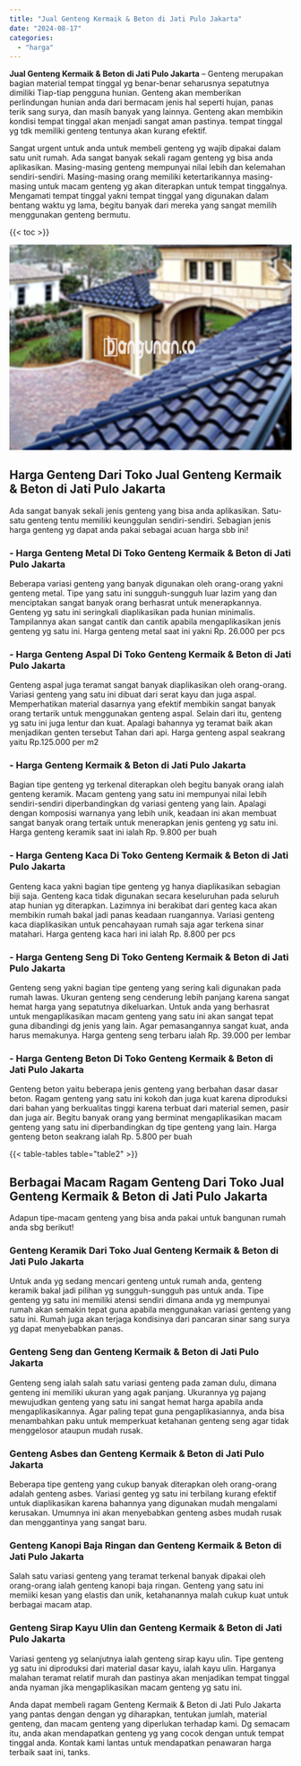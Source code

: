 ```yaml
---
title: "Jual Genteng Kermaik & Beton di Jati Pulo Jakarta"
date: "2024-08-17"
categories: 
  - "harga"
---
```


**Jual Genteng Kermaik & Beton di Jati Pulo Jakarta** – Genteng merupakan bagian material tempat tinggal yg benar-benar seharusnya sepatutnya dimiliki Tiap-tiap pengguna hunian. Genteng akan memberikan perlindungan hunian anda dari bermacam jenis hal seperti hujan, panas terik sang surya, dan masih banyak yang lainnya. Genteng akan membikin kondisi tempat tinggal akan menjadi sangat aman pastinya. tempat tinggal yg tdk memiliki genteng tentunya akan kurang efektif.

Sangat urgent untuk anda untuk membeli genteng yg wajib dipakai dalam satu unit rumah. Ada sangat banyak sekali ragam genteng yg bisa anda aplikasikan. Masing-masing genteng mempunyai nilai lebih dan kelemahan sendiri-sendiri. Masing-masing orang memiliki ketertarikannya masing-masing untuk macam genteng yg akan diterapkan untuk tempat tinggalnya. Mengamati tempat tinggal yakni tempat tinggal yang digunakan dalam bentang waktu yg lama, begitu banyak dari mereka yang sangat memilih menggunakan genteng bermutu.

{{< toc >}}

![Jual Genteng Kermaik & Beton di Jati Pulo Jakarta](/images/genteng-minimalis-murah21.png)

## Harga Genteng Dari Toko Jual Genteng Kermaik & Beton di Jati Pulo Jakarta

Ada sangat banyak sekali jenis genteng yang bisa anda aplikasikan. Satu-satu genteng tentu memiliki keunggulan sendiri-sendiri. Sebagian jenis harga genteng yg dapat anda pakai sebagai acuan harga sbb ini!

### \- Harga Genteng Metal Di Toko Genteng Kermaik & Beton di Jati Pulo Jakarta

Beberapa variasi genteng yang banyak digunakan oleh orang-orang yakni genteng metal. Tipe yang satu ini sungguh-sungguh luar lazim yang dan menciptakan sangat banyak orang berhasrat untuk menerapkannya. Genteng yg satu ini seringkali diaplikasikan pada hunian minimalis. Tampilannya akan sangat cantik dan cantik apabila mengaplikasikan jenis genteng yg satu ini. Harga genteng metal saat ini yakni Rp. 26.000 per pcs

### \- Harga Genteng Aspal Di Toko Genteng Kermaik & Beton di Jati Pulo Jakarta

Genteng aspal juga teramat sangat banyak diaplikasikan oleh orang-orang. Variasi genteng yang satu ini dibuat dari serat kayu dan juga aspal. Memperhatikan material dasarnya yang efektif membikin sangat banyak orang tertarik untuk menggunakan genteng aspal. Selain dari itu, genteng yg satu ini juga lentur dan kuat. Apalagi bahannya yg teramat baik akan menjadikan genten tersebut Tahan dari api. Harga genteng aspal seakrang yaitu Rp.125.000 per m2

### \- Harga Genteng Kermaik & Beton di Jati Pulo Jakarta

Bagian tipe genteng yg terkenal diterapkan oleh begitu banyak orang ialah genteng keramik. Macam genteng yang satu ini mempunyai nilai lebih sendiri-sendiri diperbandingkan dg variasi genteng yang lain. Apalagi dengan komposisi warnanya yang lebih unik, keadaan ini akan membuat sangat banyak orang tertaik untuk menerapkan jenis genteng yg satu ini. Harga genteng keramik saat ini ialah Rp. 9.800 per buah

### \- Harga Genteng Kaca Di Toko Genteng Kermaik & Beton di Jati Pulo Jakarta

Genteng kaca yakni bagian tipe genteng yg hanya diaplikasikan sebagian biji saja. Genteng kaca tidak digunakan secara keseluruhan pada seluruh atap hunian yg diterapkan. Lazimnya ini berakibat dari genteg kaca akan membikin rumah bakal jadi panas keadaan ruangannya. Variasi genteng kaca diaplikasikan untuk pencahayaan rumah saja agar terkena sinar matahari. Harga genteng kaca hari ini ialah Rp. 8.800 per pcs

### \- Harga Genteng Seng Di Toko Genteng Kermaik & Beton di Jati Pulo Jakarta

Genteng seng yakni bagian tipe genteng yang sering kali digunakan pada rumah lawas. Ukuran genteng seng cenderung lebih panjang karena sangat hemat harga yang sepatutnya dikeluarkan. Untuk anda yang berhasrat untuk mengaplikasikan macam genteng yang satu ini akan sangat tepat guna dibandingi dg jenis yang lain. Agar pemasangannya sangat kuat, anda harus memakunya. Harga genteng seng terbaru ialah Rp. 39.000 per lembar

### \- Harga Genteng Beton Di Toko Genteng Kermaik & Beton di Jati Pulo Jakarta

Genteng beton yaitu beberapa jenis genteng yang berbahan dasar dasar beton. Ragam genteng yang satu ini kokoh dan juga kuat karena diproduksi dari bahan yang berkualitas tinggi karena terbuat dari material semen, pasir dan juga air. Begitu banyak orang yang berminat mengaplikasikan macam genteng yang satu ini diperbandingkan dg tipe genteng yang lain. Harga genteng beton seakrang ialah Rp. 5.800 per buah

{{< table-tables table="table2" >}}

## Berbagai Macam Ragam Genteng Dari Toko Jual Genteng Kermaik & Beton di Jati Pulo Jakarta

Adapun tipe-macam genteng yang bisa anda pakai untuk bangunan rumah anda sbg berikut!

### Genteng Keramik Dari Toko Jual Genteng Kermaik & Beton di Jati Pulo Jakarta

Untuk anda yg sedang mencari genteng untuk rumah anda, genteng keramik bakal jadi pilihan yg sungguh-sungguh pas untuk anda. Tipe genteng yg satu ini memiliki atensi sendiri dimana anda yg mempunyai rumah akan semakin tepat guna apabila menggunakan variasi genteng yang satu ini. Rumah juga akan terjaga kondisinya dari pancaran sinar sang surya yg dapat menyebabkan panas.

### Genteng Seng dan Genteng Kermaik & Beton di Jati Pulo Jakarta

Genteng seng ialah salah satu variasi genteng pada zaman dulu, dimana genteng ini memiliki ukuran yang agak panjang. Ukurannya yg pajang mewujudkan genteng yang satu ini sangat hemat harga apabila anda mengaplikasikannya. Agar paling tepat guna pengaplikasiannya, anda bisa menambahkan paku untuk memperkuat ketahanan genteng seng agar tidak menggelosor ataupun mudah rusak.

### Genteng Asbes dan Genteng Kermaik & Beton di Jati Pulo Jakarta

Beberapa tipe genteng yang cukup banyak diterapkan oleh orang-orang adalah genteng asbes. Variasi genteg yg satu ini terbilang kurang efektif untuk diaplikasikan karena bahannya yang digunakan mudah mengalami kerusakan. Umumnya ini akan menyebabkan genteng asbes mudah rusak dan menggantinya yang sangat baru.

### Genteng Kanopi Baja Ringan dan Genteng Kermaik & Beton di Jati Pulo Jakarta

Salah satu variasi genteng yang teramat terkenal banyak dipakai oleh orang-orang ialah genteng kanopi baja ringan. Genteng yang satu ini memiiki kesan yang elastis dan unik, ketahanannya malah cukup kuat untuk berbagai macam atap.

### Genteng Sirap Kayu Ulin dan Genteng Kermaik & Beton di Jati Pulo Jakarta

Variasi genteng yg selanjutnya ialah genteng sirap kayu ulin. Tipe genteng yg satu ini diproduksi dari material dasar kayu, ialah kayu ulin. Harganya malahan teramat relatif murah dan pastinya akan menjadikan tempat tinggal anda nyaman jika mengaplikasikan macam genteng yg satu ini.

Anda dapat membeli ragam Genteng Kermaik & Beton di Jati Pulo Jakarta yang pantas dengan dengan yg diharapkan, tentukan jumlah, material genteng, dan macam genteng yang diperlukan terhadap kami. Dg semacam itu, anda akan mendapatkan genteng yg yang cocok dengan untuk tempat tinggal anda. Kontak kami lantas untuk mendapatkan penawaran harga terbaik saat ini, tanks.
